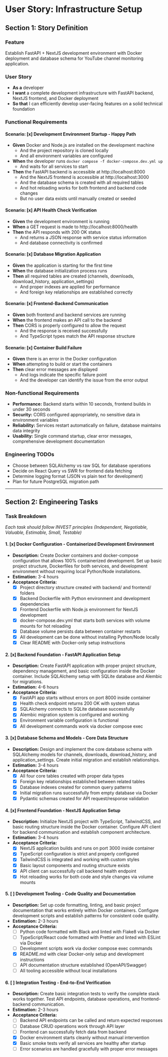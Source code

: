 # User Story: Infrastructure Setup

## Section 1: Story Definition

### Feature
Establish FastAPI + NextJS development environment with Docker deployment and database schema for YouTube channel monitoring application.

### User Story
- **As a** developer
- **I want** a complete development infrastructure with FastAPI backend, NextJS frontend, and Docker deployment
- **So that** I can efficiently develop user-facing features on a solid technical foundation

### Functional Requirements

#### Scenario: [x] Development Environment Startup - Happy Path
- **Given** Docker and Node.js are installed on the development machine
  - And the project repository is cloned locally
  - And all environment variables are configured
- **When** the developer runs `docker compose -f docker-compose.dev.yml up`
  - And waits for all services to start
- **Then** the FastAPI backend is accessible at http://localhost:8000
  - And the NextJS frontend is accessible at http://localhost:3000
  - And the database schema is created with all required tables
  - And hot reloading works for both frontend and backend code changes
  - But no user data exists until manually created or seeded

#### Scenario: [x] API Health Check Verification
- **Given** the development environment is running
- **When** a GET request is made to http://localhost:8000/health
- **Then** the API responds with 200 OK status
  - And returns a JSON response with service status information
  - And database connectivity is confirmed

#### Scenario: [x] Database Migration Application
- **Given** the application is starting for the first time
- **When** the database initialization process runs
- **Then** all required tables are created (channels, downloads, download_history, application_settings)
  - And proper indexes are applied for performance
  - And foreign key relationships are established correctly

#### Scenario: [x] Frontend-Backend Communication
- **Given** both frontend and backend services are running
- **When** the frontend makes an API call to the backend
- **Then** CORS is properly configured to allow the request
  - And the response is received successfully
  - And TypeScript types match the API response structure

#### Scenario: [x] Container Build Failure
- **Given** there is an error in the Docker configuration
- **When** attempting to build or start the containers
- **Then** clear error messages are displayed
  - And logs indicate the specific failure point
  - And the developer can identify the issue from the error output

### Non-functional Requirements
- **Performance:** Backend starts within 10 seconds, frontend builds in under 30 seconds
- **Security:** CORS configured appropriately, no sensitive data in environment variables
- **Reliability:** Services restart automatically on failure, database maintains data integrity
- **Usability:** Single command startup, clear error messages, comprehensive development documentation

### Engineering TODOs
- Choose between SQLAlchemy vs raw SQL for database operations
- Decide on React Query vs SWR for frontend data fetching
- Determine logging format (JSON vs plain text for development)
- Plan for future PostgreSQL migration path

---

## Section 2: Engineering Tasks

### Task Breakdown
*Each task should follow INVEST principles (Independent, Negotiable, Valuable, Estimable, Small, Testable)*

#### 1. [x] Docker Configuration - Containerized Development Environment
- **Description:** Create Docker containers and docker-compose configuration that allows 100% containerized development. Set up basic project structure, Dockerfiles for both services, and development environment without requiring local Python/Node installations.
- **Estimation:** 3-4 hours
- **Acceptance Criteria:**
  - [x] Project directory structure created with backend/ and frontend/ folders
  - [x] Backend Dockerfile with Python environment and development dependencies
  - [x] Frontend Dockerfile with Node.js environment for NextJS development
  - [x] docker-compose.dev.yml that starts both services with volume mounts for hot reloading
  - [x] Database volume persists data between container restarts
  - [x] All development can be done without installing Python/Node locally
  - [x] Clear README with Docker-only setup instructions

#### 2. [x] Backend Foundation - FastAPI Application Setup
- **Description:** Create FastAPI application with proper project structure, dependency management, and basic configuration inside the Docker container. Include SQLAlchemy setup with SQLite database and Alembic for migrations.
- **Estimation:** 4-6 hours
- **Acceptance Criteria:** 
  - [x] FastAPI app starts without errors on port 8000 inside container
  - [x] Health check endpoint returns 200 OK with system status
  - [x] SQLAlchemy connects to SQLite database successfully
  - [x] Alembic migration system is configured and working
  - [x] Environment variable configuration is functional
  - [x] All development commands work via docker compose exec

#### 3. [x] Database Schema and Models - Core Data Structure
- **Description:** Design and implement the core database schema with SQLAlchemy models for channels, downloads, download_history, and application_settings. Create initial migration and establish relationships.
- **Estimation:** 3-4 hours
- **Acceptance Criteria:**
  - [x] All four core tables created with proper data types
  - [x] Foreign key relationships established between related tables
  - [x] Database indexes created for common query patterns
  - [x] Initial migration runs successfully from empty database via Docker
  - [x] Pydantic schemas created for API request/response validation

#### 4. [x] Frontend Foundation - NextJS Application Setup
- **Description:** Initialize NextJS project with TypeScript, TailwindCSS, and basic routing structure inside the Docker container. Configure API client for backend communication and establish component architecture.
- **Estimation:** 3-4 hours
- **Acceptance Criteria:**
  - [x] NextJS application builds and runs on port 3000 inside container
  - [x] TypeScript configuration is strict and properly configured
  - [x] TailwindCSS is integrated and working with custom styles
  - [x] Basic layout components and routing structure exists
  - [x] API client can successfully call backend health endpoint
  - [x] Hot reloading works for both code and style changes via volume mounts

#### 5. [ ] Development Tooling - Code Quality and Documentation
- **Description:** Set up code formatting, linting, and basic project documentation that works entirely within Docker containers. Configure development scripts and establish patterns for consistent code quality.
- **Estimation:** 2-3 hours
- **Acceptance Criteria:**
  - [ ] Python code formatted with Black and linted with Flake8 via Docker
  - [ ] TypeScript/React code formatted with Prettier and linted with ESLint via Docker
  - [ ] Development scripts work via docker compose exec commands
  - [x] README.md with clear Docker-only setup and development instructions
  - [ ] API documentation structure established (OpenAPI/Swagger)
  - [ ] All tooling accessible without local installations

#### 6. [ ] Integration Testing - End-to-End Verification
- **Description:** Create basic integration tests to verify the complete stack works together. Test API endpoints, database operations, and frontend-backend communication.
- **Estimation:** 2-3 hours
- **Acceptance Criteria:**
  - [ ] Backend API endpoints can be called and return expected responses
  - [ ] Database CRUD operations work through API layer
  - [ ] Frontend can successfully fetch data from backend
  - [x] Docker environment starts cleanly without manual intervention
  - [x] Basic smoke tests verify all services are healthy after startup
  - [ ] Error scenarios are handled gracefully with proper error messages